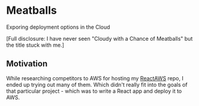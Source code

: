 # Meatballs

Exporing deployment options in the Cloud

[Full disclosure: I have never seen "Cloudy with a Chance of Meatballs" but the title stuck with me.]

## Motivation

While researching competitors to AWS for hosting my [ReactAWS](http://github.com/mramshaw/ReactAWS)
repo, I ended up trying out many of them. Which didn't really fit into the goals of that particular
project - which was to write a React app and deploy it to AWS.
